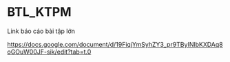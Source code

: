 # BTL_KTPM

Link báo cáo bài tập lớn 

https://docs.google.com/document/d/19FiqjYmSyhZY3_pr9TByINlbKXDAq8oGOuW00JF-sik/edit?tab=t.0
